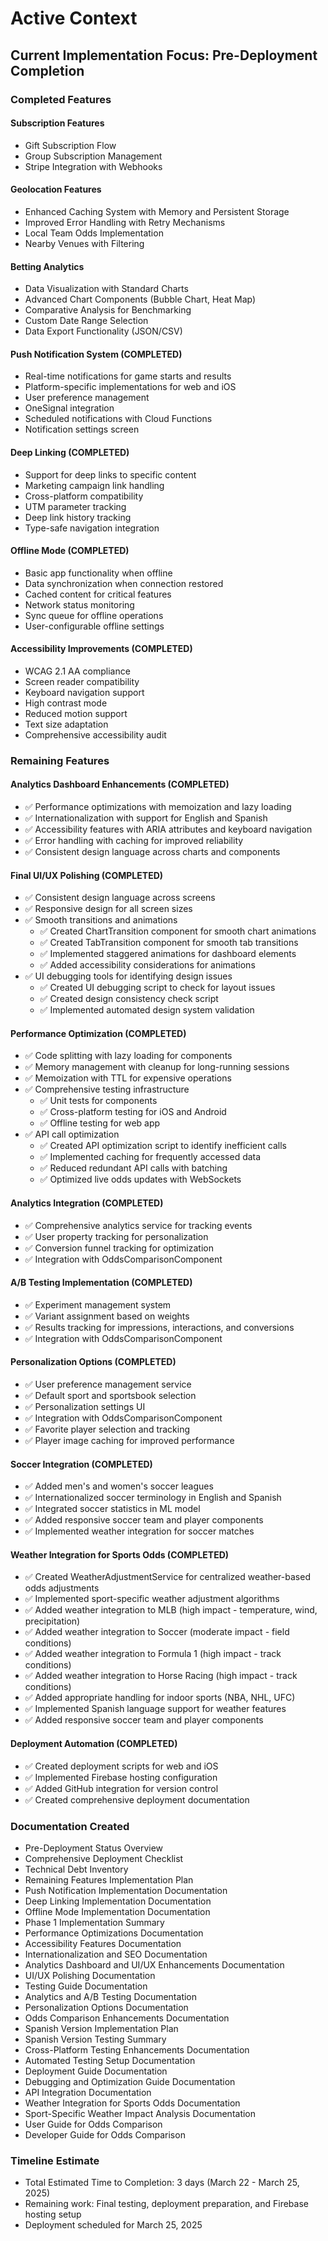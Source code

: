 # Active Context

## Current Implementation Focus: Pre-Deployment Completion

### Completed Features

#### Subscription Features
- Gift Subscription Flow
- Group Subscription Management
- Stripe Integration with Webhooks

#### Geolocation Features
- Enhanced Caching System with Memory and Persistent Storage
- Improved Error Handling with Retry Mechanisms
- Local Team Odds Implementation
- Nearby Venues with Filtering

#### Betting Analytics
- Data Visualization with Standard Charts
- Advanced Chart Components (Bubble Chart, Heat Map)
- Comparative Analysis for Benchmarking
- Custom Date Range Selection
- Data Export Functionality (JSON/CSV)

#### Push Notification System (COMPLETED)
- Real-time notifications for game starts and results
- Platform-specific implementations for web and iOS
- User preference management
- OneSignal integration
- Scheduled notifications with Cloud Functions
- Notification settings screen

#### Deep Linking (COMPLETED)
- Support for deep links to specific content
- Marketing campaign link handling
- Cross-platform compatibility
- UTM parameter tracking
- Deep link history tracking
- Type-safe navigation integration

#### Offline Mode (COMPLETED)
- Basic app functionality when offline
- Data synchronization when connection restored
- Cached content for critical features
- Network status monitoring
- Sync queue for offline operations
- User-configurable offline settings

#### Accessibility Improvements (COMPLETED)
- WCAG 2.1 AA compliance
- Screen reader compatibility
- Keyboard navigation support
- High contrast mode
- Reduced motion support
- Text size adaptation
- Comprehensive accessibility audit

### Remaining Features

#### Analytics Dashboard Enhancements (COMPLETED)
- ✅ Performance optimizations with memoization and lazy loading
- ✅ Internationalization with support for English and Spanish
- ✅ Accessibility features with ARIA attributes and keyboard navigation
- ✅ Error handling with caching for improved reliability
- ✅ Consistent design language across charts and components

#### Final UI/UX Polishing (COMPLETED)
- ✅ Consistent design language across screens
- ✅ Responsive design for all screen sizes
- ✅ Smooth transitions and animations
  - ✅ Created ChartTransition component for smooth chart animations
  - ✅ Created TabTransition component for smooth tab transitions
  - ✅ Implemented staggered animations for dashboard elements
  - ✅ Added accessibility considerations for animations
- ✅ UI debugging tools for identifying design issues
  - ✅ Created UI debugging script to check for layout issues
  - ✅ Created design consistency check script
  - ✅ Implemented automated design system validation

#### Performance Optimization (COMPLETED)
- ✅ Code splitting with lazy loading for components
- ✅ Memory management with cleanup for long-running sessions
- ✅ Memoization with TTL for expensive operations
- ✅ Comprehensive testing infrastructure
  - ✅ Unit tests for components
  - ✅ Cross-platform testing for iOS and Android
  - ✅ Offline testing for web app
- ✅ API call optimization
  - ✅ Created API optimization script to identify inefficient calls
  - ✅ Implemented caching for frequently accessed data
  - ✅ Reduced redundant API calls with batching
  - ✅ Optimized live odds updates with WebSockets

#### Analytics Integration (COMPLETED)
- ✅ Comprehensive analytics service for tracking events
- ✅ User property tracking for personalization
- ✅ Conversion funnel tracking for optimization
- ✅ Integration with OddsComparisonComponent

#### A/B Testing Implementation (COMPLETED)
- ✅ Experiment management system
- ✅ Variant assignment based on weights
- ✅ Results tracking for impressions, interactions, and conversions
- ✅ Integration with OddsComparisonComponent

#### Personalization Options (COMPLETED)
- ✅ User preference management service
- ✅ Default sport and sportsbook selection
- ✅ Personalization settings UI
- ✅ Integration with OddsComparisonComponent
- ✅ Favorite player selection and tracking
- ✅ Player image caching for improved performance
#### Soccer Integration (COMPLETED)
- ✅ Added men's and women's soccer leagues
- ✅ Internationalized soccer terminology in English and Spanish
- ✅ Integrated soccer statistics in ML model
- ✅ Added responsive soccer team and player components
- ✅ Implemented weather integration for soccer matches

#### Weather Integration for Sports Odds (COMPLETED)
- ✅ Created WeatherAdjustmentService for centralized weather-based odds adjustments
- ✅ Implemented sport-specific weather adjustment algorithms
- ✅ Added weather integration to MLB (high impact - temperature, wind, precipitation)
- ✅ Added weather integration to Soccer (moderate impact - field conditions)
- ✅ Added weather integration to Formula 1 (high impact - track conditions)
- ✅ Added weather integration to Horse Racing (high impact - track conditions)
- ✅ Added appropriate handling for indoor sports (NBA, NHL, UFC)
- ✅ Implemented Spanish language support for weather features
- ✅ Added responsive soccer team and player components

#### Deployment Automation (COMPLETED)
- ✅ Created deployment scripts for web and iOS
- ✅ Implemented Firebase hosting configuration
- ✅ Added GitHub integration for version control
- ✅ Created comprehensive deployment documentation

### Documentation Created
- Pre-Deployment Status Overview
- Comprehensive Deployment Checklist
- Technical Debt Inventory
- Remaining Features Implementation Plan
- Push Notification Implementation Documentation
- Deep Linking Implementation Documentation
- Offline Mode Implementation Documentation
- Phase 1 Implementation Summary
- Performance Optimizations Documentation
- Accessibility Features Documentation
- Internationalization and SEO Documentation
- Analytics Dashboard and UI/UX Enhancements Documentation
- UI/UX Polishing Documentation
- Testing Guide Documentation
- Analytics and A/B Testing Documentation
- Personalization Options Documentation
- Odds Comparison Enhancements Documentation
- Spanish Version Implementation Plan
- Spanish Version Testing Summary
- Cross-Platform Testing Enhancements Documentation
- Automated Testing Setup Documentation
- Deployment Guide Documentation
- Debugging and Optimization Guide Documentation
- API Integration Documentation
- Weather Integration for Sports Odds Documentation
- Sport-Specific Weather Impact Analysis Documentation
- User Guide for Odds Comparison
- Developer Guide for Odds Comparison

### Timeline Estimate
- Total Estimated Time to Completion: 3 days (March 22 - March 25, 2025)
- Remaining work: Final testing, deployment preparation, and Firebase hosting setup
- Deployment scheduled for March 25, 2025